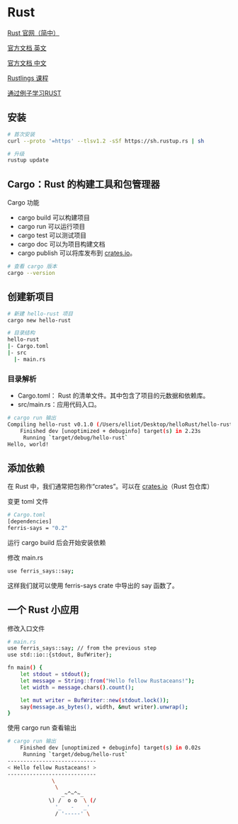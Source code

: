 # Rust
[Rust 官网（简中）](https://www.rust-lang.org/zh-CN)

[官方文档 英文](https://doc.rust-lang.org/book/)

[官方文档 中文](https://kaisery.github.io/trpl-zh-cn/)

[Rustlings 课程](https://github.com/rust-lang/rustlings/)

[通过例子学习RUST](https://doc.rust-lang.org/stable/rust-by-example/)

## 安装
```bash
# 首次安装
curl --proto '=https' --tlsv1.2 -sSf https://sh.rustup.rs | sh

# 升级
rustup update
```


## Cargo：Rust 的构建工具和包管理器

Cargo 功能
- cargo build 可以构建项目 
- cargo run 可以运行项目
- cargo test 可以测试项目
- cargo doc 可以为项目构建文档 
- cargo publish 可以将库发布到 [crates.io](https://crates.io/)。

```bash
# 查看 cargo 版本
cargo --version
```


## 创建新项目
```bash
# 新建 hello-rust 项目
cargo new hello-rust

# 目录结构
hello-rust
|- Cargo.toml
|- src
  |- main.rs
```
### 目录解析 
- Cargo.toml： Rust 的清单文件。其中包含了项目的元数据和依赖库。
- src/main.rs：应用代码入口。

```bash
# cargo run 输出
Compiling hello-rust v0.1.0 (/Users/elliot/Desktop/helloRust/hello-rust)
    Finished dev [unoptimized + debuginfo] target(s) in 2.23s
     Running `target/debug/hello-rust`
Hello, world!
```


## 添加依赖

在 Rust 中，我们通常把包称作“crates”。可以在 [crates.io](https://crates.io/)（Rust 包仓库）

变更 toml 文件
```bash
# Cargo.toml
[dependencies]
ferris-says = "0.2"
```
运行 cargo build 后会开始安装依赖

修改 main.rs
```bash
use ferris_says::say;
```
这样我们就可以使用 ferris-says crate 中导出的 say 函数了。


## 一个 Rust 小应用
修改入口文件
```bash
# main.rs
use ferris_says::say; // from the previous step
use std::io::{stdout, BufWriter};

fn main() {
    let stdout = stdout();
    let message = String::from("Hello fellow Rustaceans!");
    let width = message.chars().count();

    let mut writer = BufWriter::new(stdout.lock());
    say(message.as_bytes(), width, &mut writer).unwrap();
}
```
使用 cargo run 查看输出
```bash
# cargo run 输出
    Finished dev [unoptimized + debuginfo] target(s) in 0.02s
     Running `target/debug/hello-rust`
----------------------------
< Hello fellow Rustaceans! >
----------------------------
              \
               \
                 _~^~^~_
             \) /  o o  \ (/
               '_   -   _'
               / '-----' \
    
```














































## 
